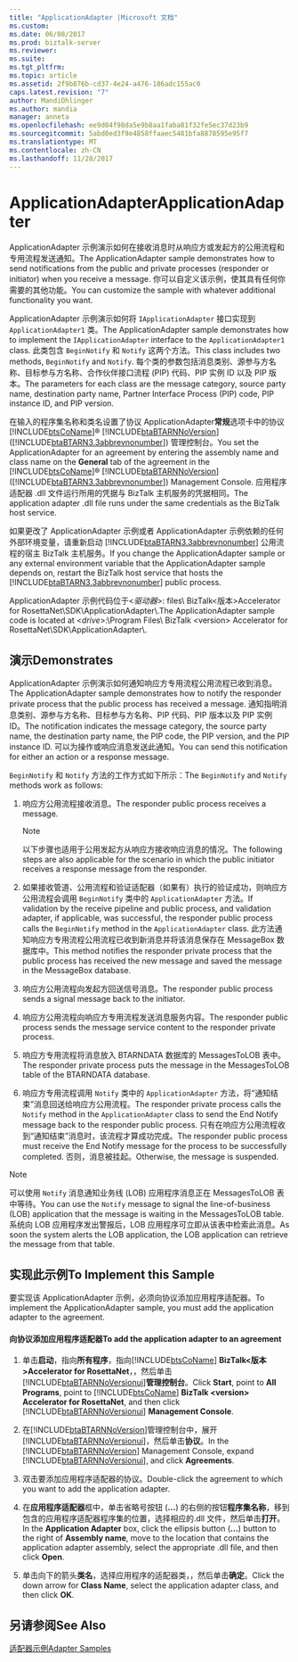 ```yaml
---
title: "ApplicationAdapter |Microsoft 文档"
ms.custom: 
ms.date: 06/08/2017
ms.prod: biztalk-server
ms.reviewer: 
ms.suite: 
ms.tgt_pltfrm: 
ms.topic: article
ms.assetid: 2f9b876b-cd37-4e24-a476-186adc155ac0
caps.latest.revision: "7"
author: MandiOhlinger
ms.author: mandia
manager: anneta
ms.openlocfilehash: ee9d04f98da5e9b8aa1faba81f32fe5ec37d23b9
ms.sourcegitcommit: 5abd0ed3f9e4858ffaaec5481bfa8878595e95f7
ms.translationtype: MT
ms.contentlocale: zh-CN
ms.lasthandoff: 11/28/2017
---
```

# <a name="applicationadapter"></a><span data-ttu-id="00bb8-102">ApplicationAdapter</span><span class="sxs-lookup"><span data-stu-id="00bb8-102">ApplicationAdapter</span></span>
<span data-ttu-id="00bb8-103">ApplicationAdapter 示例演示如何在接收消息时从响应方或发起方的公用流程和专用流程发送通知。</span><span class="sxs-lookup"><span data-stu-id="00bb8-103">The ApplicationAdapter sample demonstrates how to send notifications from the public and private processes (responder or initiator) when you receive a message.</span></span> <span data-ttu-id="00bb8-104">你可以自定义该示例，使其具有任何你需要的其他功能。</span><span class="sxs-lookup"><span data-stu-id="00bb8-104">You can customize the sample with whatever additional functionality you want.</span></span>  
  
 <span data-ttu-id="00bb8-105">ApplicationAdapter 示例演示如何将 `IApplicationAdapter` 接口实现到 `ApplicationAdapter1` 类。</span><span class="sxs-lookup"><span data-stu-id="00bb8-105">The ApplicationAdapter sample demonstrates how to implement the `IApplicationAdapter` interface to the `ApplicationAdapter1` class.</span></span> <span data-ttu-id="00bb8-106">此类包含 `BeginNotify` 和 `Notify` 这两个方法。</span><span class="sxs-lookup"><span data-stu-id="00bb8-106">This class includes two methods, `BeginNotify` and `Notify`.</span></span> <span data-ttu-id="00bb8-107">每个类的参数包括消息类别、源参与方名称、目标参与方名称、合作伙伴接口流程 (PIP) 代码、PIP 实例 ID 以及 PIP 版本。</span><span class="sxs-lookup"><span data-stu-id="00bb8-107">The parameters for each class are the message category, source party name, destination party name, Partner Interface Process (PIP) code, PIP instance ID, and PIP version.</span></span>  
  
 <span data-ttu-id="00bb8-108">在输入的程序集名称和类名设置了协议 ApplicationAdapter**常规**选项卡中的协议[!INCLUDE[btsCoName](../../includes/btsconame-md.md)]® [!INCLUDE[btaBTARNNoVersion](../../includes/btabtarnnoversion-md.md)] ([!INCLUDE[btaBTARN3.3abbrevnonumber](../../includes/btabtarn3-3abbrevnonumber-md.md)]) 管理控制台。</span><span class="sxs-lookup"><span data-stu-id="00bb8-108">You set the ApplicationAdapter for an agreement by entering the assembly name and class name on the **General** tab of the agreement in the [!INCLUDE[btsCoName](../../includes/btsconame-md.md)]® [!INCLUDE[btaBTARNNoVersion](../../includes/btabtarnnoversion-md.md)] ([!INCLUDE[btaBTARN3.3abbrevnonumber](../../includes/btabtarn3-3abbrevnonumber-md.md)]) Management Console.</span></span> <span data-ttu-id="00bb8-109">应用程序适配器 .dll 文件运行所用的凭据与 BizTalk 主机服务的凭据相同。</span><span class="sxs-lookup"><span data-stu-id="00bb8-109">The application adapter .dll file runs under the same credentials as the BizTalk host service.</span></span>  
  
 <span data-ttu-id="00bb8-110">如果更改了 ApplicationAdapter 示例或者 ApplicationAdapter 示例依赖的任何外部环境变量，请重新启动 [!INCLUDE[btaBTARN3.3abbrevnonumber](../../includes/btabtarn3-3abbrevnonumber-md.md)] 公用流程的宿主 BizTalk 主机服务。</span><span class="sxs-lookup"><span data-stu-id="00bb8-110">If you change the ApplicationAdapter sample or any external environment variable that the ApplicationAdapter sample depends on, restart the BizTalk host service that hosts the [!INCLUDE[btaBTARN3.3abbrevnonumber](../../includes/btabtarn3-3abbrevnonumber-md.md)] public process.</span></span>  
  
 <span data-ttu-id="00bb8-111">ApplicationAdapter 示例代码位于\<*驱动器*\>: files\ BizTalk\<版本\>Accelerator for RosettaNet\SDK\ApplicationAdapter\\.</span><span class="sxs-lookup"><span data-stu-id="00bb8-111">The ApplicationAdapter sample code is located at \<*drive*\>:\Program Files\ BizTalk \<version\> Accelerator for RosettaNet\SDK\ApplicationAdapter\\.</span></span>  
  
## <a name="demonstrates"></a><span data-ttu-id="00bb8-112">演示</span><span class="sxs-lookup"><span data-stu-id="00bb8-112">Demonstrates</span></span>  
 <span data-ttu-id="00bb8-113">ApplicationAdapter 示例演示如何通知响应方专用流程公用流程已收到消息。</span><span class="sxs-lookup"><span data-stu-id="00bb8-113">The ApplicationAdapter sample demonstrates how to notify the responder private process that the public process has received a message.</span></span> <span data-ttu-id="00bb8-114">通知指明消息类别、源参与方名称、目标参与方名称、PIP 代码、PIP 版本以及 PIP 实例 ID。</span><span class="sxs-lookup"><span data-stu-id="00bb8-114">The notification indicates the message category, the source party name, the destination party name, the PIP code, the PIP version, and the PIP instance ID.</span></span> <span data-ttu-id="00bb8-115">可以为操作或响应消息发送此通知。</span><span class="sxs-lookup"><span data-stu-id="00bb8-115">You can send this notification for either an action or a response message.</span></span>  
  
 <span data-ttu-id="00bb8-116">`BeginNotify` 和 `Notify` 方法的工作方式如下所示：</span><span class="sxs-lookup"><span data-stu-id="00bb8-116">The `BeginNotify` and `Notify` methods work as follows:</span></span>  
  
1.  <span data-ttu-id="00bb8-117">响应方公用流程接收消息。</span><span class="sxs-lookup"><span data-stu-id="00bb8-117">The responder public process receives a message.</span></span>  
  
    > [!NOTE]
    >  <span data-ttu-id="00bb8-118">以下步骤也适用于公用发起方从响应方接收响应消息的情况。</span><span class="sxs-lookup"><span data-stu-id="00bb8-118">The following steps are also applicable for the scenario in which the public initiator receives a response message from the responder.</span></span>  
  
2.  <span data-ttu-id="00bb8-119">如果接收管道、公用流程和验证适配器（如果有）执行的验证成功，则响应方公用流程会调用 `BeginNotify` 类中的 `ApplicationAdapter` 方法。</span><span class="sxs-lookup"><span data-stu-id="00bb8-119">If validation by the receive pipeline and public process, and validation adapter, if applicable, was successful, the responder public process calls the `BeginNotify` method in the `ApplicationAdapter` class.</span></span> <span data-ttu-id="00bb8-120">此方法通知响应方专用流程公用流程已收到新消息并将该消息保存在 MessageBox 数据库中。</span><span class="sxs-lookup"><span data-stu-id="00bb8-120">This method notifies the responder private process that the public process has received the new message and saved the message in the MessageBox database.</span></span>  
  
3.  <span data-ttu-id="00bb8-121">响应方公用流程向发起方回送信号消息。</span><span class="sxs-lookup"><span data-stu-id="00bb8-121">The responder public process sends a signal message back to the initiator.</span></span>  
  
4.  <span data-ttu-id="00bb8-122">响应方公用流程向响应方专用流程发送消息服务内容。</span><span class="sxs-lookup"><span data-stu-id="00bb8-122">The responder public process sends the message service content to the responder private process.</span></span>  
  
5.  <span data-ttu-id="00bb8-123">响应方专用流程将消息放入 BTARNDATA 数据库的 MessagesToLOB 表中。</span><span class="sxs-lookup"><span data-stu-id="00bb8-123">The responder private process puts the message in the MessagesToLOB table of the BTARNDATA database.</span></span>  
  
6.  <span data-ttu-id="00bb8-124">响应方专用流程调用 `Notify` 类中的 `ApplicationAdapter` 方法，将“通知结束”消息回送给响应方公用流程。</span><span class="sxs-lookup"><span data-stu-id="00bb8-124">The responder private process calls the `Notify` method in the `ApplicationAdapter` class to send the End Notify message back to the responder public process.</span></span> <span data-ttu-id="00bb8-125">只有在响应方公用流程收到“通知结束”消息时，该流程才算成功完成。</span><span class="sxs-lookup"><span data-stu-id="00bb8-125">The responder public process must receive the End Notify message for the process to be successfully completed.</span></span> <span data-ttu-id="00bb8-126">否则，消息被挂起。</span><span class="sxs-lookup"><span data-stu-id="00bb8-126">Otherwise, the message is suspended.</span></span>  
  
> [!NOTE]
>  <span data-ttu-id="00bb8-127">可以使用 `Notify` 消息通知业务线 (LOB) 应用程序消息正在 MessagesToLOB 表中等待。</span><span class="sxs-lookup"><span data-stu-id="00bb8-127">You can use the `Notify` message to signal the line-of-business (LOB) application that the message is waiting in the MessagesToLOB table.</span></span> <span data-ttu-id="00bb8-128">系统向 LOB 应用程序发出警报后，LOB 应用程序可立即从该表中检索此消息。</span><span class="sxs-lookup"><span data-stu-id="00bb8-128">As soon the system alerts the LOB application, the LOB application can retrieve the message from that table.</span></span>  
  
## <a name="to-implement-this-sample"></a><span data-ttu-id="00bb8-129">实现此示例</span><span class="sxs-lookup"><span data-stu-id="00bb8-129">To Implement this Sample</span></span>  
 <span data-ttu-id="00bb8-130">要实现该 ApplicationAdapter 示例，必须向协议添加应用程序适配器。</span><span class="sxs-lookup"><span data-stu-id="00bb8-130">To implement the ApplicationAdapter sample, you must add the application adapter to the agreement.</span></span>  
  
#### <a name="to-add-the-application-adapter-to-an-agreement"></a><span data-ttu-id="00bb8-131">向协议添加应用程序适配器</span><span class="sxs-lookup"><span data-stu-id="00bb8-131">To add the application adapter to an agreement</span></span>  
  
1.  <span data-ttu-id="00bb8-132">单击**启动**，指向**所有程序**，指向[!INCLUDE[btsCoName](../../includes/btsconame-md.md)] **BizTalk\<版本\>Accelerator for RosettaNet**，，然后单击[!INCLUDE[btaBTARNNoVersionui](../../includes/btabtarnnoversionui-md.md)]**管理控制台**。</span><span class="sxs-lookup"><span data-stu-id="00bb8-132">Click **Start**, point to **All Programs**, point to [!INCLUDE[btsCoName](../../includes/btsconame-md.md)] **BizTalk \<version\> Accelerator for RosettaNet**, and then click [!INCLUDE[btaBTARNNoVersionui](../../includes/btabtarnnoversionui-md.md)] **Management Console**.</span></span>  
  
2.  <span data-ttu-id="00bb8-133">在[!INCLUDE[btaBTARNNoVersion](../../includes/btabtarnnoversion-md.md)]管理控制台中，展开[!INCLUDE[btaBTARNNoVersionui](../../includes/btabtarnnoversionui-md.md)]，然后单击**协议**。</span><span class="sxs-lookup"><span data-stu-id="00bb8-133">In the [!INCLUDE[btaBTARNNoVersion](../../includes/btabtarnnoversion-md.md)] Management Console, expand [!INCLUDE[btaBTARNNoVersionui](../../includes/btabtarnnoversionui-md.md)], and click **Agreements**.</span></span>  
  
3.  <span data-ttu-id="00bb8-134">双击要添加应用程序适配器的协议。</span><span class="sxs-lookup"><span data-stu-id="00bb8-134">Double-click the agreement to which you want to add the application adapter.</span></span>  
  
4.  <span data-ttu-id="00bb8-135">在**应用程序适配器**框中，单击省略号按钮 (**...**) 的右侧的按钮**程序集名称**，移到包含的应用程序适配器程序集的位置，选择相应的.dll 文件，然后单击**打开**。</span><span class="sxs-lookup"><span data-stu-id="00bb8-135">In the **Application Adapter** box, click the ellipsis button (**...**) button to the right of **Assembly name**, move to the location that contains the application adapter assembly, select the appropriate .dll file, and then click **Open**.</span></span>  
  
5.  <span data-ttu-id="00bb8-136">单击向下的箭头**类名**，选择应用程序的适配器类，，然后单击**确定**。</span><span class="sxs-lookup"><span data-stu-id="00bb8-136">Click the down arrow for **Class Name**, select the application adapter class, and then click **OK**.</span></span>  
  
## <a name="see-also"></a><span data-ttu-id="00bb8-137">另请参阅</span><span class="sxs-lookup"><span data-stu-id="00bb8-137">See Also</span></span>  
 [<span data-ttu-id="00bb8-138">适配器示例</span><span class="sxs-lookup"><span data-stu-id="00bb8-138">Adapter Samples</span></span>](../../adapters-and-accelerators/accelerator-rosettanet/adapter-samples.md)